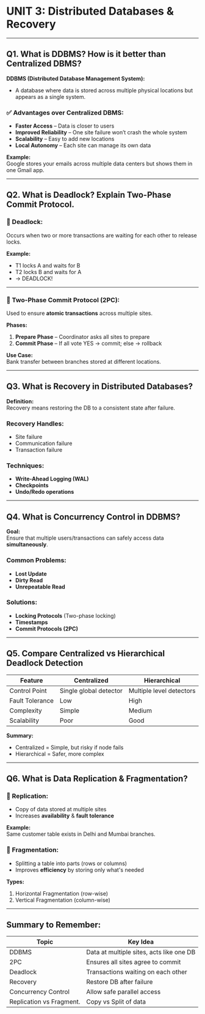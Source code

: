 # UNIT 3: Distributed Databases & Recovery

---

## Q1. What is DDBMS? How is it better than Centralized DBMS?

**DDBMS (Distributed Database Management System):**
- A database where data is stored across multiple physical locations but appears as a single system.

### ✅ Advantages over Centralized DBMS:
- **Faster Access** – Data is closer to users
- **Improved Reliability** – One site failure won’t crash the whole system
- **Scalability** – Easy to add new locations
- **Local Autonomy** – Each site can manage its own data

**Example:**  
Google stores your emails across multiple data centers but shows them in one Gmail app.

---

## Q2. What is Deadlock? Explain Two-Phase Commit Protocol.

### 🔹 Deadlock:
Occurs when two or more transactions are waiting for each other to release locks.

**Example:**
- T1 locks A and waits for B  
- T2 locks B and waits for A  
- → DEADLOCK!

---

### 🔹 Two-Phase Commit Protocol (2PC):
Used to ensure **atomic transactions** across multiple sites.

**Phases:**
1. **Prepare Phase** – Coordinator asks all sites to prepare  
2. **Commit Phase** – If all vote YES → commit; else → rollback

**Use Case:**  
Bank transfer between branches stored at different locations.

---

## Q3. What is Recovery in Distributed Databases?

**Definition:**  
Recovery means restoring the DB to a consistent state after failure.

### Recovery Handles:
- Site failure
- Communication failure
- Transaction failure

### Techniques:
- **Write-Ahead Logging (WAL)**
- **Checkpoints**
- **Undo/Redo operations**

---

## Q4. What is Concurrency Control in DDBMS?

**Goal:**  
Ensure that multiple users/transactions can safely access data **simultaneously**.

### Common Problems:
- **Lost Update**  
- **Dirty Read**  
- **Unrepeatable Read**

### Solutions:
- **Locking Protocols** (Two-phase locking)
- **Timestamps**
- **Commit Protocols (2PC)**

---

## Q5. Compare Centralized vs Hierarchical Deadlock Detection

| Feature                 | Centralized                 | Hierarchical                |
|-------------------------|-----------------------------|-----------------------------|
| Control Point           | Single global detector      | Multiple level detectors    |
| Fault Tolerance         | Low                         | High                        |
| Complexity              | Simple                      | Medium                      |
| Scalability             | Poor                        | Good                        |

**Summary:**
- Centralized = Simple, but risky if node fails  
- Hierarchical = Safer, more complex

---

## Q6. What is Data Replication & Fragmentation?

### 🔹 Replication:
- Copy of data stored at multiple sites
- Increases **availability** & **fault tolerance**

**Example:**  
Same customer table exists in Delhi and Mumbai branches.

### 🔹 Fragmentation:
- Splitting a table into parts (rows or columns)
- Improves **efficiency** by storing only what's needed

**Types:**
1. Horizontal Fragmentation (row-wise)
2. Vertical Fragmentation (column-wise)

---

## Summary to Remember:

| Topic                     | Key Idea                                |
|---------------------------|------------------------------------------|
| DDBMS                     | Data at multiple sites, acts like one DB |
| 2PC                       | Ensures all sites agree to commit        |
| Deadlock                 | Transactions waiting on each other       |
| Recovery                 | Restore DB after failure                 |
| Concurrency Control       | Allow safe parallel access               |
| Replication vs Fragment. | Copy vs Split of data                    |

